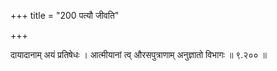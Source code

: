 +++
title = "200 पत्यौ जीवति"

+++

दायादानाम् अयं प्रतिषेधः । आत्मीयानां त्व् औरसपुत्राणाम् अनुज्ञातो विभागः ॥ ९.२०० ॥